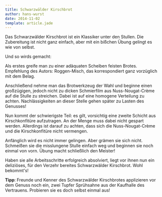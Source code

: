 ```yaml
---
title: Schwarzwälder Kirschbrot
author: hans-wurst
date: 2014-11-02
template: article.jade
---
```


<div class="article-image" style="background-image: url('http://herschel666.github.io/stullen-blog/articles/schwarzwaelder-kirschbrot/schwarzwaelder-kirschbrot.jpg')"></div>

Das Schwarzwälder Kirschbrot ist ein Klassiker unter den Stullen. Die Zubereitung ist nicht ganz einfach, aber mit ein bißchen Übung gelingt es wie von selbst.

Und so wirds gemacht:

Als erstes greife man zu einer adäquaten Scheiben feisten Brotes. Empfehlung des Autors: Roggen-Misch, das korrespondiert ganz vorzüglich mit dem Belag.

Anschließend nehme man das Brotwerkzeug der Wahl und beginne einen großzügigen, jedoch nicht zu dicken Schmierfilm aus Nuss-Nougat-Crème auf die Stulle zu streichen. Dabei ist auf eine homogene Verteilung zu achten. Nachlässigkeiten an dieser Stelle gehen später zu Lasten des Genusses!

Nun kommt der schwierigste Teil: es gilt, vorsichtig eine zweite Schicht aus Kirschkonfitüre aufzutragen. An der Menge muss dabei nicht gespart werden. Allerdings ist darauf zu achten, dass sich die Nuss-Nougat-Crème und die Kirschkonfitüre nicht vermengen.

Anfänglich wird es nicht immer gelingen. Aber grämen sie sich nicht. Schmeißen sie die misslungene Stulle einfach weg und beginnen sie noch einmal von vorn. Übung macht schließlich den Meister!

Haben sie alle Arbeitsschritte erfolgreich absolviert, liegt vor ihnen nun ein deliziöses, für den Verzehr bereites Schwarzwälder Kirschbrot. Wohl bekommt's!

**Tipp**: Freunde und Kenner des Schwarzwälder Kirschbrotes applizieren vor dem Genuss noch ein, zwei Tupfer Sprühsahne aus der Kaufhalle des Vertrauens. Probieren sie es doch selbst einmal aus!

